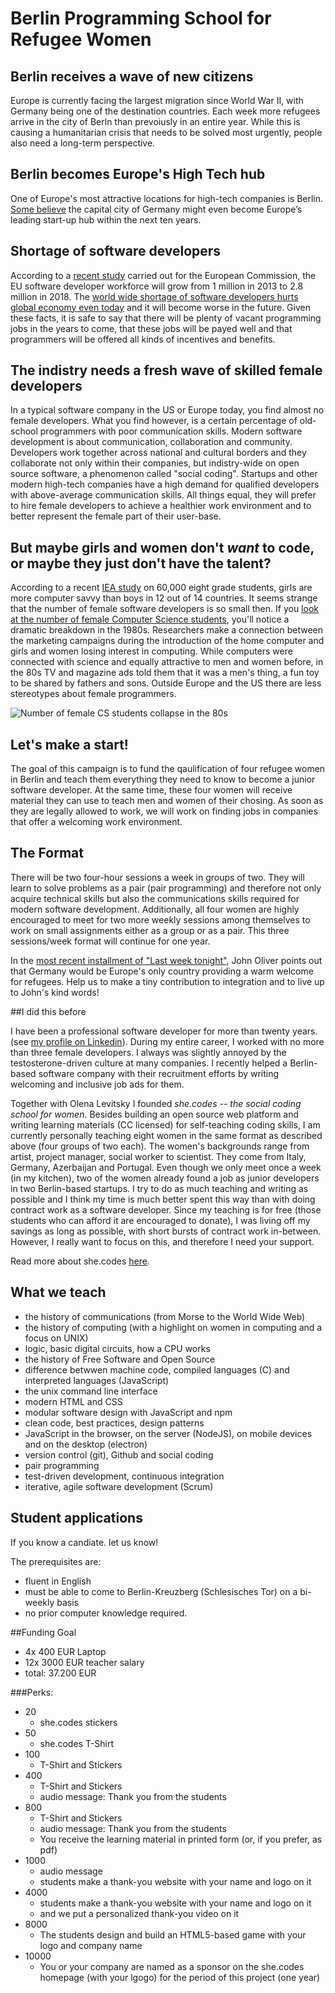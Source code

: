 # Berlin Programming School for Refugee Women

## Berlin receives a wave of new citizens
Europe is currently facing the largest migration since World War II, with Germany being one of the destination countries. Each week more refugees arrive in the city of Berln than prevoiusly in an entire year. While this is causing a humanitarian crisis that needs to be solved most urgently, people also need a long-term perspective.

## Berlin becomes Europe's High Tech hub
One of Europe's most attractive locations for high-tech companies is Berlin. [Some believe](http://www.entrepreneurial-insights.com/berlin-startup-hubs-around-world/) the capital city of Germany might even become Europe’s leading start-up hub within the next ten years.

## Shortage of software developers
According to a [recent study](http://ec.europa.eu/digital-agenda/en/news/sizing-eu-app-economy) carried out for the European Commission, the EU software developer workforce will grow from 1 million in 2013 to 2.8 million in 2018.  The [world wide shortage of software developers hurts global economy even today](http://www.pcworld.com/article/2837012/software-developer-shortage-transcends-international-boundaries.html) and it will become worse in the future. Given these facts, it is safe to say that there will be plenty of vacant programming jobs in the years to come, that these jobs will be payed well and that programmers will be offered all kinds of incentives and benefits.

## The indistry needs a fresh wave of skilled female developers 
In a typical software company in the US or Europe today, you find almost no female developers. What you find however, is a certain percentage of old-school programmers with poor communication skills. Modern software development is about communication, collaboration and community. Developers work together across national and cultural borders and they collaborate not only within their companies, but indistry-wide on open source software, a phenomenon called "social coding". Startups and other modern high-tech companies have a high demand for qualified developers with above-average communication skills. All things equal, they will prefer to hire female developers to achieve a healthier work environment and to better represent the female part of their user-base.

## But maybe girls and women don't _want_ to code, or maybe they just don't have the talent?
According to a recent [IEA study](http://www.iea.nl/fileadmin/user_upload/Publications/Electronic_versions/ICILS_2013_International_Report.pdf) on 60,000 eight grade students, girls are more computer savvy than boys in 12 out of 14 countries. It seems strange that the number of female software developers is so small then. If you [look at the number of female Computer Science students](http://etiene.net/pub/images/women-in-computer-science.png), you'll notice a dramatic breakdown in the 1980s. Researchers make a connection between the marketing campaigns during the introduction of the home computer and girls and women losing interest in computing. While computers were connected with science and equally attractive to men and women before, in the 80s TV and magazine ads told them that it was a men's thing, a fun toy to be shared by fathers and sons. Outside Europe and the US there are less stereotypes about female programmers.

![Number of female CS students collapse in the 80s](http://etiene.net/pub/images/women-in-computer-science.png)

## Let's make a start!

The goal of this campaign is to fund the qaulification of four refugee women in Berlin and teach them everything they need to know to become a junior software developer.
At the same time, these four women will receive material they can use to teach men and women of their chosing. As soon as they are legally allowed to work, we will work on finding jobs in companies that offer a welcoming work environment.

## The Format
There will be two four-hour sessions a week in groups of two. They will learn to solve problems as a pair (pair programming) and therefore not only acquire technical skills but also the communications skills required for modern software development.
Additionally, all four women are highly encouraged to meet for two more weekly sessions among themselves to work on small assignments either as a group or as a pair.
This three sessions/week format will continue for one year.

In the [most recent installment of "Last week tonight"](https://www.youtube.com/watch?v=umqvYhb3wf4), John Oliver points out that Germany would be Europe's only country providing a warm welcome for refugees. Help us to make a tiny contribution to integration and to live up to John's kind words!

##I did this before

I have been a professional software developer for more than twenty years. (see [my profile on Linkedin](https://www.linkedin.com/in/regular)). During my entire career, I worked with no more than three female developers. I always was slightly annoyed by the testosterone-driven culture at many companies. I recently helped a Berlin-based software company with their recruitment efforts by writing welcoming and inclusive job ads for them.

Together with Olena Levitsky I founded *she.codes -- the social coding school for women*. Besides building an open source web platform and writing learning materials (CC licensed) for self-teaching coding skills, I am currently personally teaching eight women in the same format as described above (four groups of two each). The women's backgrounds range from artist, project manager, social worker to scientist. They come from Italy, Germany, Azerbaijan and Portugal. Even though we only meet once a week (in my kitchen), two of the women already found a job as junior developers in two Berlin-based startups.
I try to do as much teaching and writing as possible and I think my time is much better spent this way than with doing contract work as a software developer. Since my teaching is for free (those students who can afford it are encouraged to donate), I was living off my savings as long as possible, with short bursts of contract work in-between. However, I really want to focus on this, and therefore I need your support.

Read more about she.codes [here](http://she.codes).

## What we teach
- the history of communications (from Morse to the World Wide Web)
- the history of computing (with a highlight on  women in computing and a focus on UNIX)
- logic, basic digital circuits, how a CPU works
- the history of Free Software and Open Source
- difference betwwen machine code, compiled languages (C) and interpreted languages (JavaScript)
- the unix command line interface
- modern HTML and CSS
- modular software design with JavaScript and npm
- clean code, best practices, design patterns
- JavaScript in the browser, on the server (NodeJS), on mobile devices and on the desktop (electron)
- version control (git), Github and social coding
- pair programming
- test-driven development, continuous integration
- iterative, agile software development (Scrum)

## Student applications
If you know a candiate. let us know!

The prerequisites are:
- fluent in English
- must be able to come to Berlin-Kreuzberg (Schlesisches Tor) on a bi-weekly basis
- no prior computer knowledge required.

##Funding Goal

- 4x 400 EUR Laptop
- 12x 3000 EUR teacher salary
- total: 37.200 EUR

###Perks:

- 20
    - she.codes stickers
- 50
    - she.codes T-Shirt
- 100
    - T-Shirt and Stickers
- 400
    - T-Shirt and Stickers
    - audio message: Thank you from the students
- 800
    - T-Shirt and Stickers
    - audio message: Thank you from the students
    - You receive the learning material in printed form (or, if you prefer, as pdf)
- 1000
    - audio message
    - students make a thank-you website with your name and logo on it
- 4000
    - students make a thank-you website with your name and logo on it
    - and we put a personalized thank-you video on it
- 8000
    - The students design and build an HTML5-based game with your logo and company name
- 10000
    - You or your company are named as a sponsor on the she.codes homepage (with your lgogo) for the period of this project (one year)
